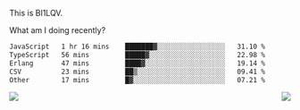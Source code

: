 This is BI1LQV.

What am I doing recently?

<!--START_SECTION:waka-->

```txt
JavaScript   1 hr 16 mins    ███████▓░░░░░░░░░░░░░░░░░   31.10 %
TypeScript   56 mins         █████▓░░░░░░░░░░░░░░░░░░░   22.98 %
Erlang       47 mins         ████▓░░░░░░░░░░░░░░░░░░░░   19.14 %
CSV          23 mins         ██▒░░░░░░░░░░░░░░░░░░░░░░   09.41 %
Other        17 mins         █▓░░░░░░░░░░░░░░░░░░░░░░░   07.21 %
```

<!--END_SECTION:waka-->
<img align="right" src="https://github-readme-stats.vercel.app/api?username=bi1lqv&show_icons=true&count_private=true">

<img src="https://metrics.lecoq.io/bi1lqv?template=classic&base.activity=0&base.community=0&base.repositories=0&base.metadata=0&isocalendar=1&base=header%2C%20activity%2C%20community%2C%20repositories%2C%20metadata&base.indepth=false&base.hireable=false&isocalendar=false&isocalendar.duration=full-year&config.timezone=Asia%2FShanghai">

